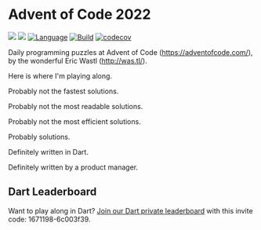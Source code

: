 # Advent of Code 2022

![](https://img.shields.io/badge/day%20📅-03-blue)
![](https://img.shields.io/badge/stars%20⭐-06-yellow)
[![Language](https://img.shields.io/badge/language-Dart-blue.svg)](https://dart.dev)
[![Build](https://github.com/timsneath/advent-of-code-2022/actions/workflows/setup.yml/badge.svg)](https://github.com/timsneath/advent-of-code-2022/actions/workflows/setup.yml)
[![codecov](https://codecov.io/gh/timsneath/advent-of-code-2022/branch/main/graph/badge.svg?token=KuWixof02N)](https://codecov.io/gh/timsneath/advent-of-code-2022)

Daily programming puzzles at Advent of Code (<https://adventofcode.com/>), by the wonderful Eric Wastl (<http://was.tl/>).

Here is where I'm playing along.

Probably not the fastest solutions.

Probably not the most readable solutions.

Probably not the most efficient solutions.

Probably solutions.

Definitely written in Dart.

Definitely written by a product manager.

## Dart Leaderboard

Want to play along in Dart? [Join our Dart private leaderboard](https://adventofcode.com/2022/leaderboard/private) with this invite code: 1671198-6c003f39.
